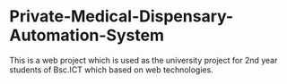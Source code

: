 # Private-Medical-Dispensary-Automation-System
This is a web project which is used as the university project for 2nd year students of Bsc.ICT which based on web technologies.
